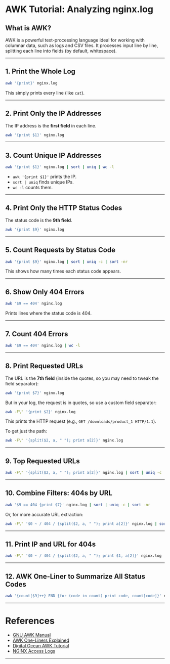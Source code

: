 
# AWK Tutorial: Analyzing nginx.log

## What is AWK?

AWK is a powerful text-processing language ideal for working with columnar data, such as logs and CSV files. It processes input line by line, splitting each line into fields (by default, whitespace).

---

## 1. Print the Whole Log

```sh
awk '{print}' nginx.log
```
This simply prints every line (like `cat`).

---

## 2. Print Only the IP Addresses

The IP address is the **first field** in each line.

```sh
awk '{print $1}' nginx.log
```

---

## 3. Count Unique IP Addresses

```sh
awk '{print $1}' nginx.log | sort | uniq | wc -l
```
- `awk '{print $1}'` prints the IP.
- `sort | uniq` finds unique IPs.
- `wc -l` counts them.

---

## 4. Print Only the HTTP Status Codes

The status code is the **9th field**.

```sh
awk '{print $9}' nginx.log
```

---

## 5. Count Requests by Status Code

```sh
awk '{print $9}' nginx.log | sort | uniq -c | sort -nr
```
This shows how many times each status code appears.

---

## 6. Show Only 404 Errors

```sh
awk '$9 == 404' nginx.log
```
Prints lines where the status code is 404.

---

## 7. Count 404 Errors

```sh
awk '$9 == 404' nginx.log | wc -l
```

---

## 8. Print Requested URLs

The URL is the **7th field** (inside the quotes, so you may need to tweak the field separator):

```sh
awk '{print $7}' nginx.log
```
But in your log, the request is in quotes, so use a custom field separator:

```sh
awk -F\" '{print $2}' nginx.log
```
This prints the HTTP request (e.g., `GET /downloads/product_1 HTTP/1.1`).

To get just the path:

```sh
awk -F\" '{split($2, a, " "); print a[2]}' nginx.log
```

---

## 9. Top Requested URLs

```sh
awk -F\" '{split($2, a, " "); print a[2]}' nginx.log | sort | uniq -c | sort -nr | head
```

---

## 10. Combine Filters: 404s by URL

```sh
awk '$9 == 404 {print $7}' nginx.log | sort | uniq -c | sort -nr
```
Or, for more accurate URL extraction:

```sh
awk -F\" '$0 ~ / 404 / {split($2, a, " "); print a[2]}' nginx.log | sort | uniq -c | sort -nr
```

---

## 11. Print IP and URL for 404s

```sh
awk -F\" '$0 ~ / 404 / {split($2, a, " "); print $1, a[2]}' nginx.log
```

---

## 12. AWK One-Liner to Summarize All Status Codes

```sh
awk '{count[$9]++} END {for (code in count) print code, count[code]}' nginx.log | sort -nr
```

---

# References

- [GNU AWK Manual](https://www.gnu.org/software/gawk/manual/gawk.html)
- [AWK One-Liners Explained](https://catonmat.net/awk-one-liners-explained-part-one)
- [Digital Ocean AWK Tutorial](https://www.digitalocean.com/community/tutorials/how-to-use-the-awk-language-to-manipulate-text-in-linux)
- [NGINX Access Logs](https://www.digitalocean.com/community/tutorials/nginx-access-logs-error-logs)

---

